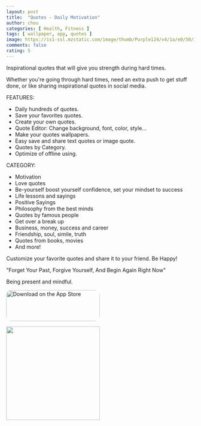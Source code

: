 ```yaml
---
layout: post
title:  "Quotes - Daily Motivation"
author: chou
categories: [ Health, Fitness ]
tags: [ wallpaper, app, quotes ]
image: https://is1-ssl.mzstatic.com/image/thumb/Purple124/v4/1a/e0/50/1ae05054-5821-c563-5b0a-b3255fedfeea/AppIcon-0-0-1x_U007emarketing-0-0-0-10-0-0-sRGB-0-0-0-GLES2_U002c0-512MB-85-220-0-0.png/540x540bb.jpg
comments: false
rating: 5
---
```


Inspirational quotes that will give you strength during hard times.

Whether you're going through hard times, need an extra push to get stuff done, or like sharing inspirational quotes in social media.

FEATURES:
- Daily hundreds of quotes.
- Save your favorites quotes.
- Create your own quotes.
- Quote Editor: Change background, font, color, style...
- Make your quotes wallpapers.
- Easy save and share text quotes or image quote.
- Quotes by Category.
- Optimize of offline using.

CATEGORY:
- Motivation
- Love quotes
- Be-yourself boost yourself confidence, set your mindset to success
- Life lessons and sayings
- Positive Sayings
- Philosophy from the best minds
- Quotes by famous people
- Get over a break up
- Business, money, success and career
- Friendship, soul, simile, truth
- Quotes from books, movies
- And more!

Customize your favorite quotes and share it to your friend. Be Happy!

"Forget Your Past, Forgive Yourself, And Begin Again Right Now"

Being present and mindful.

<a href="https://apps.apple.com/us/app/quotes-daily-motivation/id1556467270?itsct=apps_box&amp;itscg=30200" style="display: inline-block; overflow: hidden; border-radius: 13px; width: 250px; height: 83px;"><img src="https://tools.applemediaservices.com/api/badges/download-on-the-app-store/black/en-US?size=250x83&amp;releaseDate=1614988800&h=fdda143f135b1bcf3e0f592c36d78f16" alt="Download on the App Store" style="border-radius: 13px; width: 250px; height: 83px;"></a>

<img src="https://tools-qr-production.s3.amazonaws.com/output/apple-toolbox/77c2914e0adee8b96ccd89adab12b01d/b745f267-30d5-4c34-9924-c39fceea1fb7.png" width="250">
